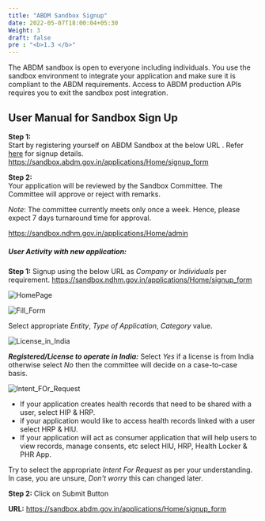 ```yaml
---
title: "ABDM Sandbox Signup"
date: 2022-05-07T18:00:04+05:30
Weight: 3
draft: false
pre : "<b>1.3 </b>"
---
```


The ABDM sandbox is open to everyone including individuals. You use the sandbox environment to integrate your application and make sure it is compliant to the ABDM requirements. Access to ABDM production APIs requires you to exit the sandbox post integration. 

## User Manual for Sandbox Sign Up
**Step 1:**  
Start by registering yourself on ABDM Sandbox at the below URL . Refer [here](#user-activity-with-new-application) for signup details.
https://sandbox.abdm.gov.in/applications/Home/signup_form  

**Step 2:**  
Your application will be reviewed by the Sandbox Committee. The Committee will approve or reject with remarks.  

_Note_: The committee currently meets only once a week. Hence, please expect 7 days turnaround time for approval. 

https://sandbox.ndhm.gov.in/applications/Home/admin

##### User Activity with new application:
**Step 1:** Signup using the below URL as _Company_ or _Individuals_ per requirement.
 https://sandbox.ndhm.gov.in/applications/Home/signup_form

![HomePage](/abdm-docs/img/HomePage.png)  

![Fill_Form](../Fill_Form.png)

Select appropriate _Entity_, _Type of Application_, _Category_ value.

![License_in_India](/abdm-docs/img/License_in_India.png)

**_Registered/License to operate in India:_** Select _Yes_ if a license is from India otherwise select _No_ then the committee will decide on a case-to-case basis.

![Intent_FOr_Request](/abdm-docs/img/Intent_For_Request.png)

- If your application creates health records that need to be shared with a user, select HIP & HRP. 
- if your application would like to access health records linked with a user select HRP & HIU.
- If your application will act as consumer application that will help users to view records, manage consents, etc select HIU, HRP, Health Locker & PHR App.

Try to select the appropriate _Intent For Request_ as per your understanding. In case, you are unsure, _Don't worry_ this can changed later.

**Step 2:** Click on Submit Button  

**URL:** https://sandbox.abdm.gov.in/applications/Home/signup_form  

